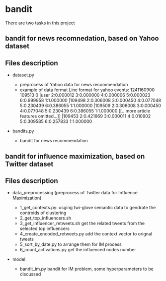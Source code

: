 # bandit

There are two tasks in this project
## bandit for news recomnedation, based on Yahoo dataset
Files description
---
- dataset.py 
    - preprocess of Yahoo data for news recommendation
    - example of data format Line format for yahoo events:
1241160900 109513 0 |user 2:0.000012 3:0.000000 4:0.000006 5:0.000023 6:0.999958 1:1.000000 |109498 2:0.306008 3:0.000450 4:0.077048 5:0.230439 6:0.386055 1:1.000000 |109509 2:0.306008 3:0.000450 4:0.077048 5:0.230439 6:0.386055 1:1.000000 [[...more article features omitted...]] |109453 2:0.421669 3:0.000011 4:0.010902 5:0.309585 6:0.257833 1:1.000000

- bandits.py
    - bandit for news recommendation

## bandit for influence maximization, based on Twitter dataset
Files description
---
- data_preprocessing (preprocess of Twitter data for Influence Maximization)
    - 1_get_contexts.py: usging twi-glove semantic data to gendrate the controids of clustering
    - 2_get_top_influencers.sh
    - 3_get_influencer_retweets.sh get the related tweets from the selected top influencers
    - 4_create_encoded_retweets.py add the context vector to orignal tweets
    - 5_sort_by_date.py to arrange them for IM process
    - 6_count_activations.py get the influenced nodes number
      
- model
    - bandit_im.py bandit for IM problem, some hyperparameters to be discussed